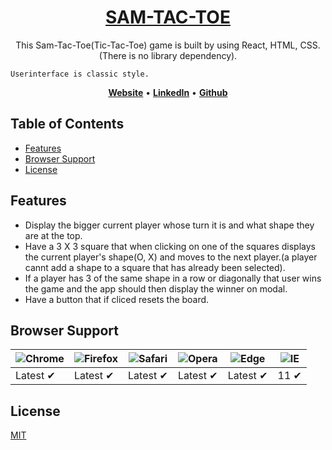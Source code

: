 <h1 align="center">
   <b>
        <a href="https://sam-tac-toe.netlify.app/">SAM-TAC-TOE</a><br>
    </b>
</h1>

<p align="center">
    This Sam-Tac-Toe(Tic-Tac-Toe) game is built by using React, HTML, CSS.(There is no library dependency).

    Userinterface is classic style.

</p>

<p align="center">
    <a href="https://nohbug.netlify.app/"><b>Website</b></a> •
    <a href="https://www.linkedin.com/in/eunshin/"><b>LinkedIn</b></a>  •
    <a href="https://github.com/Programmers00/"><b>Github</b></a>
</p>

## Table of Contents

- [Features](#features)
- [Browser Support](#browser-support)
- [License](#license)

## Features

- Display the bigger current player whose turn it is and what shape they are at the top.
- Have a 3 X 3 square that when clicking on one of the squares displays the current player's shape(O, X) and moves to the next player.(a player cannt add a shape to a square that has already been selected).
- If a player has 3 of the same shape in a row or diagonally that user wins the game and the app should then display the winner on modal.
- Have a button that if cliced resets the board.

## Browser Support

| ![Chrome](https://raw.githubusercontent.com/alrra/browser-logos/main/src/chrome/chrome_48x48.png) | ![Firefox](https://raw.githubusercontent.com/alrra/browser-logos/main/src/firefox/firefox_48x48.png) | ![Safari](https://raw.githubusercontent.com/alrra/browser-logos/main/src/safari/safari_48x48.png) | ![Opera](https://raw.githubusercontent.com/alrra/browser-logos/main/src/opera/opera_48x48.png) | ![Edge](https://raw.githubusercontent.com/alrra/browser-logos/main/src/edge/edge_48x48.png) | ![IE](https://raw.githubusercontent.com/alrra/browser-logos/master/src/archive/internet-explorer_9-11/internet-explorer_9-11_48x48.png) |
| ------------------------------------------------------------------------------------------------- | ---------------------------------------------------------------------------------------------------- | ------------------------------------------------------------------------------------------------- | ---------------------------------------------------------------------------------------------- | ------------------------------------------------------------------------------------------- | --------------------------------------------------------------------------------------------------------------------------------------- |
| Latest ✔                                                                                          | Latest ✔                                                                                             | Latest ✔                                                                                          | Latest ✔                                                                                       | Latest ✔                                                                                    | 11 ✔                                                                                                                                    |

## License

[MIT](LICENSE)
